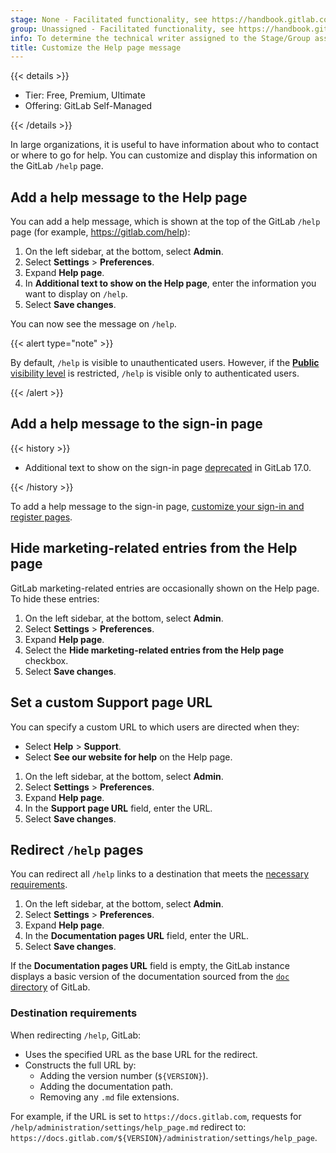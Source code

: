 ```yaml
---
stage: None - Facilitated functionality, see https://handbook.gitlab.com/handbook/product/categories/#facilitated-functionality
group: Unassigned - Facilitated functionality, see https://handbook.gitlab.com/handbook/product/categories/#facilitated-functionality
info: To determine the technical writer assigned to the Stage/Group associated with this page, see https://handbook.gitlab.com/handbook/product/ux/technical-writing/#assignments
title: Customize the Help page message
---
```


{{< details >}}

- Tier: Free, Premium, Ultimate
- Offering: GitLab Self-Managed

{{< /details >}}

In large organizations, it is useful to have information about who to contact or where
to go for help. You can customize and display this information on the GitLab `/help` page.

## Add a help message to the Help page

You can add a help message, which is shown at the top of the GitLab `/help` page (for example,
<https://gitlab.com/help>):

1. On the left sidebar, at the bottom, select **Admin**.
1. Select **Settings** > **Preferences**.
1. Expand **Help page**.
1. In **Additional text to show on the Help page**, enter the information you want to display on `/help`.
1. Select **Save changes**.

You can now see the message on `/help`.

{{< alert type="note" >}}

By default, `/help` is visible to unauthenticated users. However, if the
[**Public** visibility level](visibility_and_access_controls.md#restrict-visibility-levels)
is restricted, `/help` is visible only to authenticated users.

{{< /alert >}}

## Add a help message to the sign-in page

{{< history >}}

- Additional text to show on the sign-in page [deprecated](https://gitlab.com/gitlab-org/gitlab/-/issues/410885) in GitLab 17.0.

{{< /history >}}

To add a help message to the sign-in page, [customize your sign-in and register pages](../appearance.md#customize-your-sign-in-and-register-pages).

## Hide marketing-related entries from the Help page

GitLab marketing-related entries are occasionally shown on the Help page. To hide these entries:

1. On the left sidebar, at the bottom, select **Admin**.
1. Select **Settings** > **Preferences**.
1. Expand **Help page**.
1. Select the **Hide marketing-related entries from the Help page** checkbox.
1. Select **Save changes**.

## Set a custom Support page URL

You can specify a custom URL to which users are directed when they:

- Select **Help** > **Support**.
- Select **See our website for help** on the Help page.

1. On the left sidebar, at the bottom, select **Admin**.
1. Select **Settings** > **Preferences**.
1. Expand **Help page**.
1. In the **Support page URL** field, enter the URL.
1. Select **Save changes**.

## Redirect `/help` pages

You can redirect all `/help` links to a destination that meets the [necessary requirements](#destination-requirements).

1. On the left sidebar, at the bottom, select **Admin**.
1. Select **Settings** > **Preferences**.
1. Expand **Help page**.
1. In the **Documentation pages URL** field, enter the URL.
1. Select **Save changes**.

If the **Documentation pages URL** field is empty, the GitLab instance displays a basic version of the documentation
sourced from the [`doc` directory](https://gitlab.com/gitlab-org/gitlab/-/tree/master/doc) of GitLab.

### Destination requirements

When redirecting `/help`, GitLab:

- Uses the specified URL as the base URL for the redirect.
- Constructs the full URL by:
  - Adding the version number (`${VERSION}`).
  - Adding the documentation path.
  - Removing any `.md` file extensions.

For example, if the URL is set to `https://docs.gitlab.com`, requests for
`/help/administration/settings/help_page.md` redirect to:
`https://docs.gitlab.com/${VERSION}/administration/settings/help_page`.
